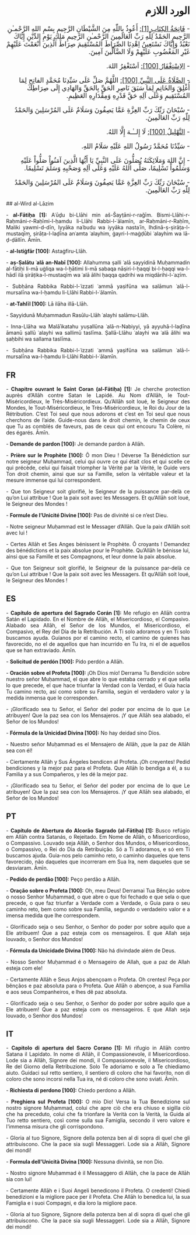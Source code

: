 <div dir="rtl" style="font-size: large">

## الورد اللازم
<p>
    -
    <u>فَاتِحَةُ الكِتَابِ [1]:</u> أَعُوذُ بِاللّٰهِ مِنَ الشَّيْطَانِ الرَّجِيمِ بِسْمِ اللهِ الرَّحْمـٰنِ
    الرَّحِيمِ الحَمْدُ لِلّٰهِ رَبِّ العَالَمِينَ الرَّحْمـٰنِ الرَّحِيمِ مَلِكِ يَوْمِ الدِّيْنِ إِيَّاكَ
    نَعْبُدُ وَإِيَّاكَ نَسْتَعِينُ اِهْدِنَا الصِّرَاطَ المُسْتَقِيمَ صِرَاطَ الَّذِينَ أَنْعَمْتَ عَلَيْهِمْ
    غَيْرِ المَغْضُوبِ عَلَيْهِمْ وَلَا الضَّآلِّينَ آمِينَ.
    <p>
        -
        <u>الاِسْتِغْفَارُ [100]:</u> اَسْتَغْفِرُ اللهَ.
    </p>
    <p>
        -
        <u>الصَّلَاةُ عَلَى النَّبِيِّ [100]:</u> اللَّهُمَّ صَلِّ عَلَى سَيِّدِنَا مُحَمَّدٍ الفاتِحِ لِمَا
        أُغْلِقَ وَالخَاتِمِ لِمَا سَبَقَ نَاصِرِ الحَقِّ بِالحَقِّ وَالهَادِي إِلَى صِرَاطِكَ المُسْتَقِيمِ
        وَعَلَى آلِهِ حَقَّ قَدْرِهِ وَمِقْدَارِهِ العَظِيمِ.
    </p>
    <p>
        - سُبْحَانَ رَبِّكَ رَبِّ العِزَّةِ عَمَّا يَصِفُونَ وَسَلَامٌ عَلَى المُرْسَلِينَ وَالحَمْدُ لِلّٰهِ رَبِّ العَالَمِينَ.
    </p>
    <p>
        -
        <u>التَّهْلِيلُ [100]:</u> لَا إِلــٰـهَ إِلَّا اللهُ.
    </p>
    <p>
        - سَيِّدُنَا مُحَمَّدٌ رَسُولُ اللهِ عَلَيْهِ سَلَامُ اللهِ.
    </p>
    <p>
        - إِنَّ اللهَ وَمَلَائِكَتَهُ يُصَلُّونَ عَلَى النَّبِيِّ يَا أَيُّهَا الَّذِينَ آمَنُواْ صَلُّواْ عَلَيْهِ وَسَلِّمُواْ
        تَسْلِيمًا، صَلَّى اللهُ عَلَيْهِ وَعَلَى آلِهِ وَصَحْبِهِ وَسَلَّمَ تَسْلِيمًا.
    </p>
    <p>
        - سُبْحَانَ رَبِّكَ رَبِّ العِزَّةِ عَمَّا يَصِفُونَ وَسَلَامٌ عَلَى المُرْسَلِينَ وَالحَمْدُ لِلّٰهِ رَبِّ العَالَمِينَ.
    </p>

</div>

<div style="text-align: justify">
## al-Wird al-Lāzim
<p>
    -
    <b>al-Fātiḥa [1]:</b> Aʿūḏu bi-Llāhi min aš-Šayṭāni-r-raǧīm. Bismi-Llāhi-r-Raḥmāni-r-Raḥīmi-l-ḥamdu li-Llāhi
    Rabbi-l-ʿālamīn, ar-Raḥmāni-r-Raḥīm, Maliki yawmi-d-dīn, Iyyāka naʿbudu wa iyyāka nastaʿīn, Ihdinā-ṣ-ṣirāṭa-l-mustaqīm,
    ṣirāṭa-l-laḏīna anʿamta ʿalayhim, ġayri-l-maġḍūbi ʿalayhim wa lā-ḍ-ḍāllīn. Āmīn.
</p>
<p>
    -
    <b>al-Istiġfār [100]:</b> Astaġfiru-Llāh.
</p>
<p>
    -
    <b>aṣ-Ṣalātu ʿalā an-Nabī [100]:</b> Allahumma ṣalli ʿalā sayyidinā Muḥammadin al-fātiḥi li-mā uġliqa wa-l-ẖātimi
    li-mā sabaqa nāṣiri-l-ḥaqqi bi-l-ḥaqqi wa-l-hādī ilā ṣirāṭika-l-mustaqīm wa ʿalā ālihi ḥaqqa qadrihi
    wa miqdārihi-l-ʿaẓīm.
</p>
<p>
    - Subḥāna Rabbika Rabbi-l-ʿizzati ʿammā yaṣifūna wa salāmun ʿalā-l-mursalīna wa-l-ḥamdu li-Llāhi Rabbi-l-ʿālamīn.
</p>
<p>
    -
    <b>at-Tahlīl [100]:</b> Lā ilāha illā-Llāh.
</p>
<p>
    - Sayyidunā Muḥammadun Rasūlu-Llāh ʿalayhi salāmu-Llāh.
</p>
<p>
    - Inna-Llāha wa Malāʾikatahu yuṣallūna ʿalā-n-Nabiyyi, yā ayyuhā-l-laḏīna āmanū ṣallū ʿalayhi wa sallimū taslīma. Ṣallā-Llāhu
    ʿalayhi wa ʿalā ālihi wa ṣaḥbihi wa sallama taslīma.
</p>
<p>
    - Subḥāna Rabbika Rabbi-l-ʿizzati ʿammā yaṣifūna wa salāmun ʿalā-l-mursalīna wa-l-ḥamdu li-Llāhi Rabbi-l-ʿālamīn.
</p>

## FR

<p>
    -
    <b>Chapitre ouvrant le Saint Coran (al-Fātiḥa) [1]:</b> Je cherche protection auprès d’Allāh contre Satan
    le Lapidé. Au Nom d’Allāh, le Tout-Miséricordieux, le Très-Miséricordieux. Qu’Allāh soit loué, le Seigneur
    des Mondes, le Tout-Miséricordieux, le Très-Miséricordieux, le Roi du Jour de la Rétribution. C’est Toi
    seul que nous adorons et c’est en Toi seul que nous cherchons de l’aide. Guide-nous dans le droit chemin,
    le chemin de ceux que Tu as comblés de faveurs, pas de ceux qui ont encouru Ta Colère, ni des égarés.
    Āmīn.
</p>
<p>
    -
    <b>Demande de pardon [100]:</b> Je demande pardon à Allāh.
</p>
<p>
    -
    <b>Prière sur le Prophète [100]:</b> Ô mon Dieu ! Déverse Ta Bénédiction sur notre seigneur Muḥammad, celui
    qui ouvre ce qui était clos et qui scelle ce qui précède, celui qui faisait triompher la Vérité par la
    Vérité, le Guide vers Ton droit chemin, ainsi que sur sa Famille, selon la véritable valeur et la mesure
    immense qui lui correspondent.
</p>
<p>
    - Que ton Seigneur soit glorifié, le Seigneur de la puissance par-delà ce qu’on Lui attribue ! Que la paix soit avec les
    Messagers. Et qu’Allāh soit loué, le Seigneur des Mondes !
</p>
<p>
    -
    <b>Formule de l’Unicité Divine [100]:</b> Pas de divinité si ce n’est Dieu.
</p>
<p>
    - Notre seigneur Muḥammad est le Messager d’Allāh. Que la paix d’Allāh soit avec lui !
</p>
<p>
    - Certes Allāh et Ses Anges bénissent le Prophète. Ô croyants ! Demandez des bénédictions et la paix absolue pour le Prophète.
    Qu’Allāh le bénisse lui, ainsi que sa Famille et ses Compagnons, et leur donne la paix absolue.
</p>
<p>
    - Que ton Seigneur soit glorifié, le Seigneur de la puissance par-delà ce qu’on Lui attribue ! Que la paix soit avec les
    Messagers. Et qu’Allāh soit loué, le Seigneur des Mondes !
</p>

## ES
<p>
    -
    <b>Capítulo de apertura del Sagrado Corán [1]:</b> Me refugio en Allāh contra Satán el Lapidado. En el Nombre
    de Allāh, el Misericordioso, el Compasivo. Alabado sea Allāh, el Señor de los Mundos, el Misericordioso,
    el Compasivo, el Rey del Día de la Retribución. A Ti solo adoramos y en Ti solo buscamos ayuda. Guíanos
    por el camino recto, el camino de quienes has favorecido, no el de aquellos que han incurrido en Tu Ira,
    ni el de aquellos que se han extraviado. Āmīn.
</p>
<p>
    -
    <b>Solicitud de perdón [100]:</b> Pido perdón a Allāh.
</p>
<p>
    -
    <b>Oración sobre el Profeta [100]:</b> ¡Oh Dios mío! Derrama Tu Bendición sobre nuestro señor Muḥammad,
    el que abre lo que estaba cerrado y el que sella lo que precede, el que hace triunfar la Verdad con la
    Verdad, el Guía hacia Tu camino recto, así como sobre su Familia, según el verdadero valor y la medida
    inmensa que le corresponden.
</p>
<p>
    - ¡Glorificado sea tu Señor, el Señor del poder por encima de lo que Le atribuyen! Que la paz sea con los Mensajeros. ¡Y
    que Allāh sea alabado, el Señor de los Mundos!
</p>
<p>
    -
    <b>Fórmula de la Unicidad Divina [100]:</b> No hay deidad sino Dios.
</p>
<p>
    - Nuestro señor Muḥammad es el Mensajero de Allāh, ¡que la paz de Allāh sea con él!
</p>
<p>
    - Ciertamente Allāh y Sus Ángeles bendicen al Profeta. ¡Oh creyentes! Pedid bendiciones y la mejor paz para el Profeta. Que
    Allāh lo bendiga a él, a su Familia y a sus Compañeros, y les dé la mejor paz.
</p>
<p>
    - ¡Glorificado sea tu Señor, el Señor del poder por encima de lo que Le atribuyen! Que la paz sea con los Mensajeros. ¡Y
    que Allāh sea alabado, el Señor de los Mundos!
</p>

## PT
<p>
    -
    <b>Capítulo de Abertura do Alcorão Sagrado (al-Fātiḥa) [1]:</b> Busco refúgio em Allāh contra Satanás, o
    Rejeitado. Em Nome de Allāh, o Misericordioso, o Compassivo. Louvado seja Allāh, o Senhor dos Mundos,
    o Misericordioso, o Compassivo, o Rei do Dia da Retribuição. Só a Ti adoramos, e só em Ti buscamos ajuda.
    Guia-nos pelo caminho reto, o caminho daqueles que tens favorecido, não daqueles que incorreram em Sua
    Ira, nem daqueles que se desviaram. Āmīn.
</p>
<p>
    -
    <b>Pedido de perdão [100]:</b> Peço perdão a Allāh.
</p>
<p>
    -
    <b>Oração sobre o Profeta [100]:</b> Oh, meu Deus! Derramai Tua Bênção sobre o nosso Senhor Muḥammad, o
    que abre o que foi fechado e que sela o que precede, o que faz triunfar a Verdade com a Verdade, o Guia
    para o seu caminho reto, bem como sobre sua Família, segundo o verdadeiro valor e a imensa medida que
    lhe correspondem.
</p>
<p>
    - Glorificado seja o seu Senhor, o Senhor do poder por sobre aquilo que a Ele atribuem! Que a paz esteja com os mensageiros.
    E que Allah seja louvado, o Senhor dos Mundos!
</p>
<p>
    -
    <b>Fórmula da Unicidade Divina [100]: </b> Não há divindade além de Deus.
</p>
<p>
    - Nosso Senhor Muḥammad é o Mensageiro de Allah, que a paz de Allah esteja com ele!
</p>
<p>
    - Certamente Allāh e Seus Anjos abençoam o Profeta. Oh crentes! Peça por bênçãos e paz absoluta para o Profeta. Que Allāh
    o abençoe, a sua Família e aos seus Companheiros, e lhes dê paz absoluta.
</p>
<p>
    - Glorificado seja o seu Senhor, o Senhor do poder por sobre aquilo que a Ele atribuem! Que a paz esteja com os mensageiros.
    E que Allah seja louvado, o Senhor dos Mundos!
</p>

## IT
<p>
    -
    <b>Capitolo di apertura del Sacro Corano [1]:</b> Mi rifugio in Allāh contro Satana il Lapidato. In nome
    di Allāh, il Compassionevole, il Misericordioso. Lode sia a Allāh, Signore dei mondi, il Compassionevole,
    il Misericordioso, Re del Giorno della Retribuzione. Solo Te adoriamo e solo a Te chiediamo aiuto. Guidaci
    sul retto sentiero, il sentiero di coloro che hai favorito, non di coloro che sono incorsi nella Tua ira,
    né di coloro che sono sviati. Āmīn.
</p>
<p>
    -
    <b>Richiesta di perdono [100]:</b> Chiedo perdono a Allāh.
</p>
<p>
    -
    <b>Preghiera sul Profeta [100]:</b> O mio Dio! Versa la Tua Benedizione sul nostro signore Muḥammad, colui
    che apre ciò che era chiuso e sigilla ciò che ha preceduto, colui che fa trionfare la Verità con
    la Verità, la Guida al Tuo retto sentiero, così come sulla sua Famiglia, secondo il vero valore e l'immensa
    misura che gli corrispondono.
</p>
<p>
    - Gloria al tuo Signore, Signore della potenza ben al di sopra di quel che gli attribuiscono. Che la pace sia sugli Messaggeri. Lode
    sia a Allāh, Signore dei mondi!
</p>
<p>
    -
    <b>Formula dell'Unicità Divina [100]:</b> Nessuna divinità, se non Dio.
</p>
<p>
    - Nostro signore Muḥammad è il Messaggero di Allāh, che la pace de Allāh sia con lui!
</p>
<p>
    - Certamente Allāh e i Suoi Angeli benedicono il Profeta. O credenti! Chiedi benedizioni e la migliore pace per il Profeta.
    Che Allāh lo benedica lui, la sua Famiglia e i suoi Compagni, e dia loro la migliore pace.
</p>
<p>
    - Gloria al tuo Signore, Signore della potenza ben al di sopra di quel che gli attribuiscono. Che la pace sia sugli Messaggeri. Lode
    sia a Allāh, Signore dei mondi!
</p>
</div>